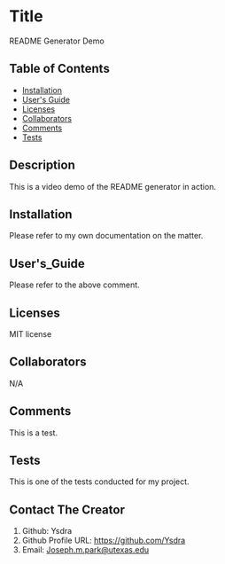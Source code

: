 

# Title

README Generator Demo

## Table of Contents 
* [Installation](#installation)
​
* [User's Guide](#user's_Guide)
​
* [Licenses](#licenses)
​
* [Collaborators](#collaborators)
​
* [Comments](#comments)
​
* [Tests](#tests)

## Description

This is a video demo of the README generator in action.

## Installation

Please refer to my own documentation on the matter.

## User's_Guide

Please refer to the above comment.

## Licenses 

MIT license

## Collaborators

N/A

## Comments

This is a test.

## Tests 

This is one of the tests conducted for my project.

## Contact The Creator 

1. Github: Ysdra
1. Github Profile URL: https://github.com/Ysdra
1. Email: Joseph.m.park@utexas.edu
